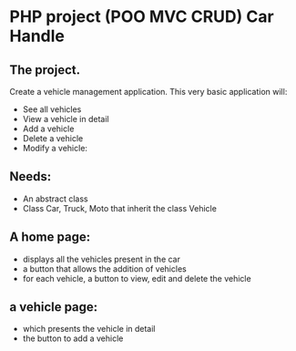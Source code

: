 # PHP project (POO MVC CRUD) Car Handle #

## The project. ##
Create a vehicle management application. This very basic application will:

 - See all vehicles
 - View a vehicle in detail
 - Add a vehicle
 - Delete a vehicle
 - Modify a vehicle:

## Needs: ##
 - An abstract class
 - Class Car, Truck, Moto that inherit the class Vehicle

## A home page: ##
- displays all the vehicles present in the car
- a button that allows the addition of vehicles
- for each vehicle, a button to view, edit and delete the vehicle

## a vehicle page: ##
- which presents the vehicle in detail
- the button to add a vehicle
